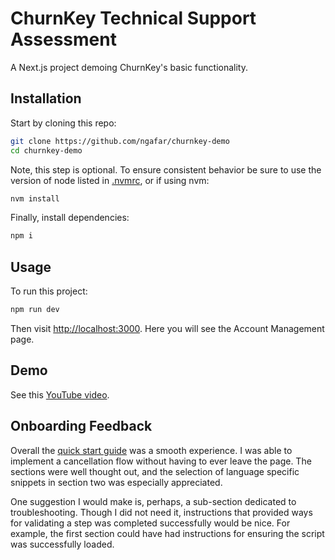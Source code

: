 # ChurnKey Technical Support Assessment

A Next.js project demoing ChurnKey's basic functionality.

## Installation

Start by cloning this repo:

```bash
git clone https://github.com/ngafar/churnkey-demo
cd churnkey-demo
```

Note, this step is optional. To ensure consistent behavior be sure to use the version of node listed in [.nvmrc](.nvmrc), or if using nvm:

```bash
nvm install
```

Finally, install dependencies:

```bash
npm i
```

## Usage

To run this project:

```bash
npm run dev
```

Then visit [http://localhost:3000](http://localhost:3000). Here you will see the Account Management page.

## Demo

See this [YouTube video](https://www.youtube.com/watch?v=1CFsX8looF0).

## Onboarding Feedback

Overall the [quick start guide](https://docs.churnkey.co/installing-churnkey) was a smooth experience. I was able to implement a cancellation flow without having to ever leave the page. The sections were well thought out, and the selection of language specific snippets in section two was especially appreciated.

One suggestion I would make is, perhaps, a sub-section dedicated to troubleshooting. Though I did not need it, instructions that provided ways for validating a step was completed successfully would be nice. For example, the first section could have had instructions for ensuring the script was successfully loaded. 
